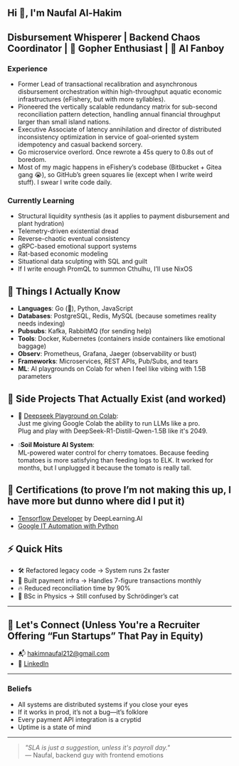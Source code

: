 ## Hi 👋, I'm Naufal Al-Hakim</h1>
Disbursement Whisperer | Backend Chaos Coordinator | 🐹 Gopher Enthusiast | 🧠 AI Fanboy
---

### Experience
- Former Lead of transactional recalibration and asynchronous disbursement orchestration within high-throughput aquatic economic infrastructures (eFishery, but with more syllables).  
- Pioneered the vertically scalable redundancy matrix for sub-second reconciliation pattern detection, handling annual financial throughput larger than small island nations.  
- Executive Associate of latency annihilation and director of distributed inconsistency optimization in service of goal-oriented system idempotency and casual backend sorcery.  
- Go microservice overlord. Once rewrote a 45s query to 0.8s out of boredom.
- Most of my magic happens in eFishery’s codebase (Bitbucket + Gitea gang 😭), so GitHub’s green squares lie (except when I write weird stuff). I swear I write code daily.


### Currently Learning
- Structural liquidity synthesis (as it applies to payment disbursement and plant hydration)  
- Telemetry-driven existential dread  
- Reverse-chaotic eventual consistency  
- gRPC-based emotional support systems  
- Rat-based economic modeling  
- Situational data sculpting with SQL and guilt  
- If I write enough PromQL to summon Cthulhu, I’ll use NixOS

## 🧰 Things I Actually Know

- **Languages**: Go (🐐), Python, JavaScript
- **Databases**: PostgreSQL, Redis, MySQL (because sometimes reality needs indexing)
- **Pubsubs**: Kafka, RabbitMQ (for sending help)
- **Tools**: Docker, Kubernetes (containers inside containers like emotional baggage)
- **Observ**: Prometheus, Grafana, Jaeger (observability or bust)  
- **Frameworks**: Microservices, REST APIs, Pub/Subs, and tears
- **ML**: AI playgrounds on Colab for when I feel like vibing with 1.5B parameters


## 🧪 Side Projects That Actually Exist (and worked)

- 🧬 [Deepseek Playground on Colab](https://github.com/naufalhakim23/deepseek-r1-playground):  
   Just me giving Google Colab the ability to run LLMs like a pro.  
   Plug and play with DeepSeek-R1-Distill-Qwen-1.5B like it's 2049.

- 💧**Soil Moisture AI System**:  
  ML-powered water control for cherry tomatoes. Because feeding tomatoes is more satisfying than feeding logs to ELK.
  It worked for months, but I unplugged it because the tomato is really tall.

## 📜 Certifications (to prove I’m not making this up, I have more but dunno where did I put it)

- [Tensorflow Developer](https://coursera.org/verify/specialization/NY56VUFBD9ZL) by DeepLearning.AI  
- [Google IT Automation with Python](https://coursera.org/verify/specialization/VV7NU4QSM2ZW)

## ⚡ Quick Hits

- 🛠 Refactored legacy code → System runs 2x faster
- 🧩 Built payment infra → Handles 7-figure transactions monthly
- 🔥 Reduced reconciliation time by 90%
- 🧠 BSc in Physics → Still confused by Schrödinger’s cat

---

## 🤝 Let's Connect (Unless You're a Recruiter Offering “Fun Startups” That Pay in Equity)

- 📬 hakimnaufal212@gmail.com  
- 💼 [LinkedIn](https://linkedin.com/in/naufal-al-hakim)  

---

### Beliefs

- All systems are distributed systems if you close your eyes  
- If it works in prod, it’s not a bug—it’s folklore  
- Every payment API integration is a cryptid  
- Uptime is a state of mind  

---

> *"SLA is just a suggestion, unless it's payroll day."*  
> — Naufal, backend guy with frontend emotions
